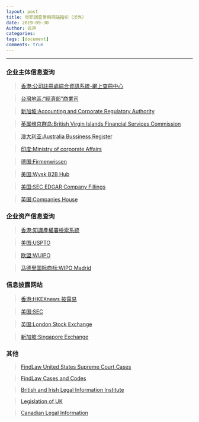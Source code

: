 ```yaml
---
layout: post
title: 尽职调查常用网站指引（涉外）
date: 2019-09-30
Author: 云声
categories: 
tags: [document]
comments: true
---
```




---



### 企业主体信息查询


> [香港:公司註冊處綜合資訊系統-網上查冊中心](https://www.icris.cr.gov.hk/csci/)

> [台灣地區:“經濟部”商業司](https://www.icris.cr.gov.hk/csci/)

> [新加坡:Accounting and Corporate Regulatory Authority](https://www.acra.gov.sg/home/)

> [英属维京群岛:British Virgin Islands Financial Services Commission](https://www.bvifsc.vg/en-gb/regulatedentities.aspx)

> [澳大利亚:Australia Bussiness Register](https://abr.business.gov.au/)

> [印度:Ministry of corporate Affairs](http://www.mca.gov.in/)

> [德国:Firmenwissen](https://www.firmenwissen.de/index.html)

> [美国:Wysk B2B Hub](http://www.wysk.com/index/)

> [美国:SEC EDGAR Company Fillings](https://www.sec.gov/edgar/searchedgar/companysearch.html)

> [英国:Companies House](https://www.gov.uk/government/organisations/companies-house)


### 企业资产信息查询


> [香港:知識產權署檢索系統](https://esearch.ipd.gov.hk/nis-pos-view/)

> [美国:USPTO](https://www.uspto.gov/)

> [欧盟:WUIPO](https://euipo.europa.eu/ohimportal/en/)

> [马德里国际商标:WIPO Madrid](https://www.wipo.int/madrid/en/)


### 信息披露网站


> [香港:HKEXnews 披露易](https://www.hkexnews.hk/index_c.htm)

> [美国:SEC](https://www.sec.gov/)

> [英国:London Stock Exchange](https://www.londonstockexchange.com/home/homepage.htm)

> [新加坡:Singapore Exchange](https://www2.sgx.com/)


### 其他


> [FindLaw United States Supreme Court Cases](https://caselaw.findlaw.com/court/us-supreme-court)

> [FindLaw Cases and Codes](https://caselaw.findlaw.com/)

> [British and Irish Legal Information Institute](http://www.bailii.org/)

> [Legislation of UK](http://www.legislation.gov.uk/)

> [Canadian Legal Information](https://www.canlii.org/en/)
